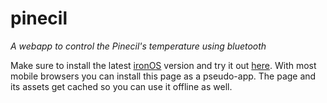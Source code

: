 # pinecil
*A webapp to control the Pinecil's temperature using bluetooth*

Make sure to install the latest [ironOS](https://github.com/ralim/IronOS) version and try it out [here](https://stendarr.github.io/pinecil).
With most mobile browsers you can install this page as a pseudo-app.
The page and its assets get cached so you can use it offline as well.
